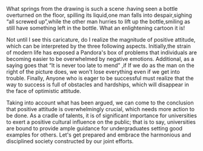 What springs from the drawing is such a scene :having seen a bottle overturned on the floor, spilling its liquid,one man falls into despair,sighing “all screwed up”,while the other man hurries to lift up the bottle,smiling as still have something left in the bottle. What an enlightening cartoon it is!

Not until I see this caricature, do I realize the magnitude of positive attitude, which can be interpreted by the three following aspects. Initially,the strain of modern life has exposed a Pandora's box of problems that individuals are becoming easier to be overwhelmed by negative emotions. Additional, as a saying goes that “It is never too late to mend” ,if If we do as the man on the right of the picture does, we won't lose everything even if we get into trouble. Finally, Anyone who is eager to be successful must realize that the way to success is full of obstacles and hardships, which will disappear in the face of optimistic attitude.

Taking into account what has been argued, we can come to the conclusion that positive attitude  is overwhelmingly crucial, which needs more action to be done.  As a cradle of talents, it is of significant importance for universities to exert a positive cultural influence on the public; that is to say, universities are bound to provide ample guidance for undergraduates setting good examples for others. Let's get prepared and embrace the harmonious and disciplined society constructed by our joint efforts. 

